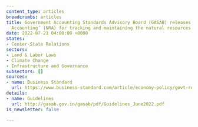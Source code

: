 ```yaml
---
content_type: articles
breadcrumbs: articles
title: Government Accounting Standards Advisory Board (GASAB) releases ‘Natural Resource
  Accounting’ (NRA) for tracking and maintaining the natural resources of India.
date: 2022-07-21 04:00:00 +0000
states:
- Center-State Relations
sectors:
- Land & Labor Laws
- Climate Change
- Infrastructure and Governance
subsectors: []
sources:
- name: Business Standard
  url: https://www.business-standard.com/article/economy-policy/govt-releases-natural-resource-accounting-to-track-mineral-energy-deposits-122071501430_1.html
details:
- name: Guidelines
  url: http://gasab.gov.in/gasab/pdf/Guidelines_June2022.pdf
is_newsletter: false

---
```

